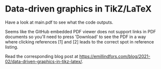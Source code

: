 # Data-driven graphics in TikZ/LaTeX

Have a look at main.pdf to see what the code outputs.

Seems like the GitHub embedded PDF viewer does not support links in PDF documents so you'll need to press 'Download' to see the PDF in a way where clicking references [1] and [2] leads to the correct spot in reference listing.

Read the corresponding blog post at https://emillindfors.com/blog/2021-02/data-driven-graphics-in-tikz-latex/.
